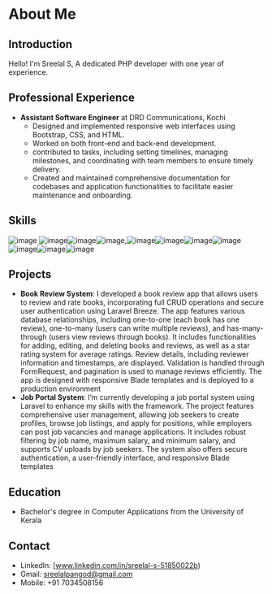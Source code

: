 # About Me

## Introduction
Hello! I'm Sreelal S, A dedicated PHP developer with one year of experience.

## Professional Experience
- **Assistant Software Engineer** at DRD Communications, Kochi
  - Designed and implemented responsive web interfaces using Bootstrap, CSS, and HTML.
  - Worked on both front-end and back-end development.
  - contributed to  tasks, including setting timelines, managing milestones, and coordinating with team members to ensure timely delivery.
  - Created and maintained comprehensive documentation for codebases and application functionalities to facilitate easier maintenance and onboarding.

## Skills
![image](https://github.com/user-attachments/assets/b58a50e0-4ace-4cf1-b4dd-3512d6de933f) ![image](https://github.com/user-attachments/assets/09cc0a37-52fd-4dce-83b9-3031449d24ee)![image](https://github.com/user-attachments/assets/a7fd42da-44aa-40a4-a924-3cd98649e30d)![image](https://github.com/user-attachments/assets/588c611b-3eea-45aa-a983-97d769b58831),![image](https://github.com/user-attachments/assets/81ed0632-bff3-43e4-9f26-f8b2ba4d7271)![image](https://github.com/user-attachments/assets/cd0b011f-b2cf-4fea-ab06-d96a3b2f0f4a)![image](https://github.com/user-attachments/assets/a811adcc-ecd4-4975-91fc-6ca5dd376bc2)![image](https://github.com/user-attachments/assets/f344d93e-939d-47ad-b982-6ef70caae89b)![image](https://github.com/user-attachments/assets/072d8277-013e-4094-b63d-17b821a9ebc8)![image](https://github.com/user-attachments/assets/b2056dd4-c018-4756-9b22-d94fcd45050b)![image](https://github.com/user-attachments/assets/2c66bede-baa4-4e6c-85ae-649c0c951575)

## Projects
- **Book Review System**: 
I developed a book review app that allows users to review and rate books, incorporating full CRUD operations and secure user authentication using Laravel Breeze. The app features various database relationships, including one-to-one (each book has one review), one-to-many (users can write multiple reviews), and has-many-through (users view reviews through books). It includes functionalities for adding, editing, and deleting books and reviews, as well as a star rating system for average ratings. Review details, including reviewer information and timestamps, are displayed. Validation is handled through FormRequest, and pagination is used to manage reviews efficiently. The app is designed with responsive Blade templates and is deployed to a production environment
- **Job Portal System**:
 I’m currently developing a job portal system using Laravel to enhance my skills with the framework. The project features comprehensive user management, allowing job seekers to create profiles, browse job listings, and apply for positions, while employers can post job vacancies and manage applications. It includes robust filtering by job name, maximum salary, and minimum salary, and supports CV uploads by job seekers. The system also offers secure authentication, a user-friendly interface, and responsive Blade templates
## Education
- Bachelor's degree in Computer Applications from the University of Kerala

## Contact
- LinkedIn: [www.linkedin.com/in/sreelal-s-51850022b)
- Gmail: sreelalpangod@gmail.com
- Mobile: +91 7034508156

